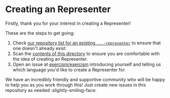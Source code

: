 # Creating an Representer

Firstly, thank you for your interest in creating a Representer!

These are the steps to get going:

1. Check [our repository list for an existing `...-representer`](https://github.com/exercism?q=-representer) to ensure that one doesn't already exist.
2. Scan the [contents of this directory](./) to ensure you are comfortable with the idea of creating an Representer.
3. Open an issue at [exercism/exercism](https://github.com/exercism/exercism/issues/new) introducing yourself and telling us which language you'd like to create a Representer for.

We have an incredibly friendly and supportive community who will be happy to help you as you work through this! Just create new issues in this repository as needed :slightly-smiling-face:
